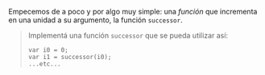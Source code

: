 Empecemos de a poco y por algo muy simple: una _función_ que incrementa en una unidad a su argumento, la función `successor`.


> Implementá una función `successor` que se pueda utilizar así: 
> 
> ```
>var i0 = 0;
>var i1 = successor(i0);
>...etc...
>``` 
